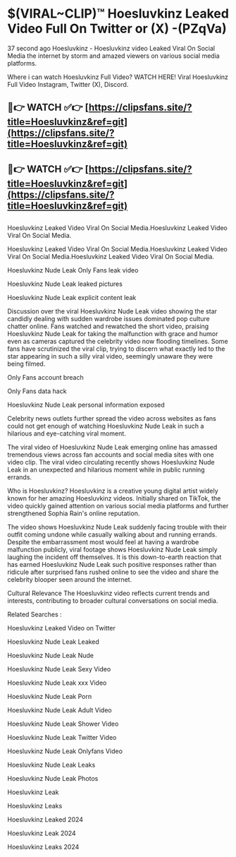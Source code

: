 # $(VIRAL~CLIP)™ Hoesluvkinz Leaked Video Full On Twitter or (X) -(PZqVa)
37 second ago Hoesluvkinz - Hoesluvkinz video Leaked Viral On Social Media the internet by storm and amazed viewers on various social media platforms.

Where i can watch Hoesluvkinz Full Video? WATCH HERE! Viral Hoesluvkinz Full Video Instagram, Twitter (X), Discord.

## 🔴👉 WATCH ✅👉 [https://clipsfans.site/?title=Hoesluvkinz&ref=git](https://clipsfans.site/?title=Hoesluvkinz&ref=git)
## 🔴👉 WATCH ✅👉 [https://clipsfans.site/?title=Hoesluvkinz&ref=git](https://clipsfans.site/?title=Hoesluvkinz&ref=git)
##
Hoesluvkinz Leaked Video Viral On Social Media.Hoesluvkinz Leaked Video Viral On Social Media.

Hoesluvkinz Leaked Video Viral On Social Media.Hoesluvkinz Leaked Video Viral On Social Media.Hoesluvkinz Leaked Video Viral On Social Media.

Hoesluvkinz Nude Leak Only Fans leak video

Hoesluvkinz Nude Leak leaked pictures

Hoesluvkinz Nude Leak explicit content leak

Discussion over the viral Hoesluvkinz Nude Leak video showing the star candidly dealing with sudden wardrobe issues dominated pop culture chatter online. Fans watched and rewatched the short video, praising Hoesluvkinz Nude Leak for taking the malfunction with grace and humor even as cameras captured the celebrity video now flooding timelines. Some fans have scrutinized the viral clip, trying to discern what exactly led to the star appearing in such a silly viral video, seemingly unaware they were being filmed.


Only Fans account breach

Only Fans data hack

Hoesluvkinz Nude Leak personal information exposed

Celebrity news outlets further spread the video across websites as fans could not get enough of watching Hoesluvkinz Nude Leak in such a hilarious and eye-catching viral moment.


The viral video of Hoesluvkinz Nude Leak emerging online has amassed tremendous views across fan accounts and social media sites with one video clip. The viral video circulating recently shows Hoesluvkinz Nude Leak in an unexpected and hilarious moment while in public running errands.


Who is Hoesluvkinz? Hoesluvkinz is a creative young digital artist widely known for her amazing Hoesluvkinz videos. Initially shared on TikTok, the video quickly gained attention on various social media platforms and further strengthened Sophia Rain's online reputation.

The video shows Hoesluvkinz Nude Leak suddenly facing trouble with their outfit coming undone while casually walking about and running errands. Despite the embarrassment most would feel at having a wardrobe malfunction publicly, viral footage shows Hoesluvkinz Nude Leak simply laughing the incident off themselves. It is this down-to-earth reaction that has earned Hoesluvkinz Nude Leak such positive responses rather than ridicule after surprised fans rushed online to see the video and share the celebrity blooper seen around the internet.

Cultural Relevance The Hoesluvkinz video reflects current trends and interests, contributing to broader cultural conversations on social media.

Related Searches :

Hoesluvkinz Leaked Video on Twitter

Hoesluvkinz Nude Leak Leaked

Hoesluvkinz Nude Leak Nude

Hoesluvkinz Nude Leak Sexy Video

Hoesluvkinz Nude Leak xxx Video

Hoesluvkinz Nude Leak Porn

Hoesluvkinz Nude Leak Adult Video

Hoesluvkinz Nude Leak Shower Video

Hoesluvkinz Nude Leak Twitter Video

Hoesluvkinz Nude Leak Onlyfans Video

Hoesluvkinz Nude Leak Leaks

Hoesluvkinz Nude Leak Photos

Hoesluvkinz Leak

Hoesluvkinz Leaks

Hoesluvkinz Leaked 2024

Hoesluvkinz Leak 2024

Hoesluvkinz Leaks 2024
